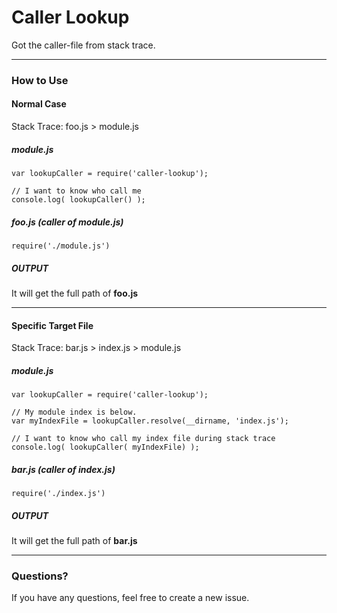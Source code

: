 Caller Lookup
=============
Got the caller-file from stack trace.


---
### How to Use

#### Normal Case

Stack Trace: foo.js > module.js

##### module.js
    var lookupCaller = require('caller-lookup');
    
    // I want to know who call me
    console.log( lookupCaller() ); 
    
    
##### foo.js (caller of module.js)
    require('./module.js')

##### OUTPUT
It will get the full path of **foo.js**

---

#### Specific Target File

Stack Trace: bar.js > index.js > module.js

##### module.js
    var lookupCaller = require('caller-lookup');
    
    // My module index is below.
    var myIndexFile = lookupCaller.resolve(__dirname, 'index.js'); 
    
    // I want to know who call my index file during stack trace
    console.log( lookupCaller( myIndexFile) ); 
    
    
##### bar.js (caller of index.js)
    require('./index.js')

##### OUTPUT    
It will get the full path of **bar.js**


---
### Questions?

If you have any questions, feel free to create a new issue.
